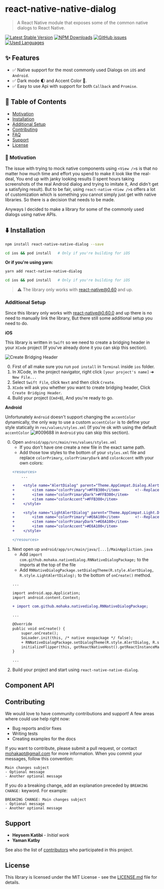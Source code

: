 # react-native-native-dialog
> A React Native module that exposes some of the common native dialogs to React Native.

[![Latest Stable Version](https://img.shields.io/npm/v/react-native-native-dialog.svg)](https://www.npmjs.com/package/react-native-native-dialog)
[![NPM Downloads](https://img.shields.io/npm/dm/react-native-native-dialog.svg)](https://www.npmjs.com/package/react-native-native-dialog)
[![GitHub issues](https://img.shields.io/github/issues-raw/mohakapt/react-native-native-dialog.svg)](https://github.com/mohakapt/react-native-native-dialog/issues)
[![Used Languages](https://img.shields.io/github/languages/top/mohakapt/react-native-native-dialog.svg)](https://github.com/mohakapt/react-native-native-dialog/issues)

## ✨ Features
* ✅ Native support for the most commonly used Dialogs on `iOS`  and `Android`.
* ✅ Dark mode 🌓 and Accent Color 🌈.
* ✅ Easy to use Api with support for both `Callback` and `Promise`.

## 🚧 Table of Contents

- [Motivation](#motivation)
- [Installation](#installation)
- [Additional Setup](#contributing)
- [Contributing](#team)
- [FAQ](#faq)
- [Support](#support)
- [License](#license)


### 🚀 Motivation
The issue with trying to mock native components using `<View />`s is that no matter how much time and effort you spend to make it look like the real-deal, You end up with janky looking results (I spent hours taking screenshots of the real Android dialog and trying to imitate it, And didn't get a satisfying result). But to be fair, using `react-native` `<View />`s offers a lot of customization which is something you cannot simply just get with native libraries. So there is a decision that needs to be made.

Anyways I decided to make a library for some of the commonly used dialogs using native APIs.

## ⬇️ Installation

```bash
npm install react-native-native-dialog --save

cd ios && pod install   # Only if you're building for iOS
```
**Or if you're using yarn:**

```bash
yarn add react-native-native-dialog

cd ios && pod install   # Only if you're building for iOS
```

> ⚠️ The library only works with react-native@0.60 and up.
>
### Additional Setup
Since this library only works with react-native@0.60.0 and up there is no need to manually link the library, But there still some additional setup you need to do.

**iOS**

This library is written in `Swift` so we need to create a bridging header in your `XCode` project (If you've already done it you can skip this section).

![Create Bridging Header](./images/create-bridging-header.gif)

0. First of all make sure you run ```pod install``` in `Terminal` inside `ios` folder.
0. In XCode, in the project navigator, right click `[your project's name]` ➜ `New File...`
0. Select `Swift File`, click `Next` and then click `Create`.
0. `XCode` will ask you whether you want to create bridging header, Click `Create Bridging Header`.
0. Build your project (`Cmd+B`), And you're ready to go.

**Android**

Unfortunately `Android` doesn't support changing the `accentColor` dynamically, the only way to use a custom `accentColor` is to define your style statically in `res/values/styles.xml` (If you're ok with using the default `accentColor` ![#009688](https://placehold.it/15/009688/000000?text=+) in `Android` you can skip this section).

0. Open `android/app/src/main/res/values/styles.xml`
   - If you don't have one create a new file in the exact same path.
   - Add those tow styles to the bottom of your `styles.xml` file and replace `colorPrimary`, `colorPrimaryDark` and `colorAccent` with your own colors: 
   ```diff
   <resources>
       ...
   
   +    <style name="AlertDialog" parent="Theme.AppCompat.Dialog.Alert">   <!--This theme is used for dark dialog-->
   +        <item name="colorPrimary">#FFB300</item>       <!--Replace the these colors with your own colors-->
   +        <item name="colorPrimaryDark">#FFB300</item>
   +        <item name="colorAccent">#FFB300</item>
   +    </style>
   
   +    <style name="LightAlertDialog" parent="Theme.AppCompat.Light.Dialog.Alert">   <!--This theme is used for light dialog-->
   +        <item name="colorPrimary">#E6A100</item>       <!--Replace the these colors with your own colors-->
   +        <item name="colorPrimaryDark">#E6A100</item>
   +        <item name="colorAccent">#E6A100</item>
   +    </style>
   
   </resources>
   ```
0. Next open up `android/app/src/main/java/[...]/MainAppliction.java`
   - Add `import com.github.mohaka.nativedialog.RNNativeDialogPackage;` to the imports at the top of the file
   - Add `RNNativeDialogPackage.setDialogTheme(R.style.AlertDialog, R.style.LightAlertDialog);` to the bottom of `onCreate()` method.
   ```diff
   ... 
   
   import android.app.Application;
   import android.content.Context;
   
   + import com.github.mohaka.nativedialog.RNNativeDialogPackage;
   
   ...
   
   @Override
   public void onCreate() {
       super.onCreate();
       SoLoader.init(this, /* native exopackage */ false);
       + RNNativeDialogPackage.setDialogTheme(R.style.AlertDialog, R.style.LightAlertDialog);
       initializeFlipper(this, getReactNativeHost().getReactInstanceManager());
   }
   
   ...
   ```
0. Build your project and start using `react-native-native-dialog`.

## Component API

## Contributing
We would love to have community contributions and support! A few areas where could use help right now:
* Bug reports and/or fixes
* Writing tests
* Creating examples for the docs

If you want to contribute, please submit a pull request, or contact mohakapt@gmail.com for more information.
When you commit your messages, follow this convention:
```
Main changes subject
- Optional message
- Another optional message
```

If you do a breaking change, add an explanation preceded by `BREAKING CHANGE:` keyword. For example:
```
BREAKING CHANGE: Main changes subject
- Optional message
- Another optional message
```

## Support

* **Heysem Katibi** - *Initial work*
* **Yaman Katby**

See also the list of [contributors](https://github.com/mohakapt/react-native-native-dialog/contributors) who participated in this project.

## License

This library is licensed under the MIT License - see the [LICENSE.md](LICENSE) file for details.
